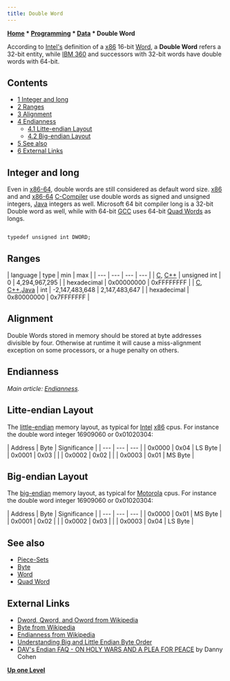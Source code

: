 ```yaml
---
title: Double Word
---
```

**[Home](Home "Home") * [Programming](Programming "Programming") * [Data](Data "Data") * Double Word**

According to [Intel's](Intel "Intel") definition of a [x86](X86 "X86") 16-bit [Word](Word "Word"), a **Double Word** refers a 32-bit entity, while [IBM 360](IBM_360 "IBM 360") and successors with 32-bit words have double words with 64-bit.

## Contents

- [1 Integer and long](#integer-and-long)
- [2 Ranges](#ranges)
- [3 Alignment](#alignment)
- [4 Endianness](#endianness)
  - [4.1 Litte-endian Layout](#litte-endian-layout)
  - [4.2 Big-endian Layout](#big-endian-layout)
- [5 See also](#see-also)
- [6 External Links](#external-links)

## Integer and long

Even in [x86-64](X86-64 "X86-64"), double words are still considered as default word size. [x86](X86 "X86") and and [x86-64](X86-64 "X86-64") [C-Compiler](index.php?title=C-Compiler&action=edit&redlink=1 "C-Compiler (page does not exist)") use double words as signed and unsigned integers, [Java](Java "Java") integers as well. Microsoft 64 bit compiler long is a 32-bit Double word as well, while with 64-bit [GCC](Free_Software_Foundation#GCC "Free Software Foundation") uses 64-bit [Quad Words](Quad_Word "Quad Word") as longs.

```

typedef unsigned int DWORD;

```

## Ranges

|  language
|  type
|  min
|  max
|
| --- | --- | --- | --- |
| [C](C "C"), [C++](Cpp "Cpp") |  unsigned int
|  0
|  4,294,967,295
|
|  hexadecimal
|  0x00000000
|  0xFFFFFFFF
|
| [C](C "C"), [C++](Cpp "Cpp"),[Java](Java "Java") |  int
|  -2,147,483,648
|  2,147,483,647
|
|  hexadecimal
|  0x80000000
|  0x7FFFFFFF
|

## Alignment

Double Words stored in memory should be stored at byte addresses divisible by four. Otherwise at runtime it will cause a miss-alignment exception on some processors, or a huge penalty on others.

## Endianness

*Main article: [Endianness](Endianness "Endianness").*

## Litte-endian Layout

The [little-endian](Little-endian "Little-endian") memory layout, as typical for [Intel](Intel "Intel") [x86](X86 "X86") cpus.
For instance the double word integer 16909060 or 0x01020304:

|  Address
|  Byte
|  Significance
|
| --- | --- | --- |
|  0x0000
|  0x04
|  LS Byte
|
|  0x0001
|  0x03
|  |
|  0x0002
|  0x02
|  |
|  0x0003
|  0x01
|  MS Byte
|

## Big-endian Layout

The [big-endian](Big-endian "Big-endian") memory layout, as typical for [Motorola](index.php?title=Motorola&action=edit&redlink=1 "Motorola (page does not exist)") cpus.
For instance the double word integer 16909060 or 0x01020304:

|  Address
|  Byte
|  Significance
|
| --- | --- | --- |
|  0x0000
|  0x01
|  MS Byte
|
|  0x0001
|  0x02
|  |
|  0x0002
|  0x03
|  |
|  0x0003
|  0x04
|  LS Byte
|

## See also

- [Piece-Sets](Piece-Sets "Piece-Sets")
- [Byte](Byte "Byte")
- [Word](Word "Word")
- [Quad Word](Quad_Word "Quad Word")

## External Links

- [Dword, Qword, and Oword from Wikipedia](https://en.wikipedia.org/wiki/Word_%28computer_science%29#Dword.2C_Qword.2C_and_Oword)
- [Byte from Wikipedia](https://en.wikipedia.org/wiki/Byte)
- [Endianness from Wikipedia](https://en.wikipedia.org/wiki/Endianness)
- [Understanding Big and Little Endian Byte Order](http://betterexplained.com/articles/understanding-big-and-little-endian-byte-order/)
- [DAV's Endian FAQ - ON HOLY WARS AND A PLEA FOR PEACE](http://www.rdrop.com/%7Ecary/html/endian_faq.html) by Danny Cohen

**[Up one Level](Data "Data")**

